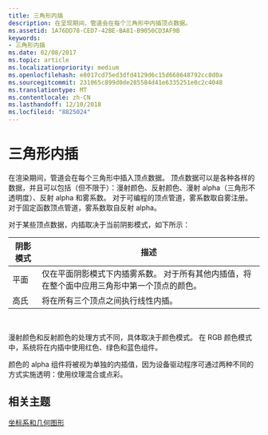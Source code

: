 ```yaml
---
title: 三角形内插
description: 在呈现期间，管道会在每个三角形中内插顶点数据。
ms.assetid: 1A76DD78-CED7-42BE-BA81-B9050CD3AF9B
keywords:
- 三角形内插
ms.date: 02/08/2017
ms.topic: article
ms.localizationpriority: medium
ms.openlocfilehash: e8017cd75ed3dfd4129d6c15d668648792cc8d0a
ms.sourcegitcommit: 231065c899d0de285584d41e6335251e0c2c4048
ms.translationtype: MT
ms.contentlocale: zh-CN
ms.lasthandoff: 12/10/2018
ms.locfileid: "8825024"
---
```

# <a name="triangle-interpolation"></a>三角形内插


在渲染期间，管道会在每个三角形中插入顶点数据。 顶点数据可以是各种各样的数据，并且可以包括（但不限于）：漫射颜色、反射颜色、漫射 alpha（三角形不透明度）、反射 alpha 和雾系数。 对于可编程的顶点管道，雾系数取自雾注册。 对于固定函数顶点管道，雾系数取自反射 alpha。

对于某些顶点数据，内插取决于当前阴影模式，如下所示：

| 阴影模式 | 描述                                                                                                                                                                 |
|--------------|-----------------------------------------------------------------------------------------------------------------------------------------------------------------------------|
| 平面         | 仅在平面阴影模式下内插雾系数。 对于所有其他内插值，将在整个面中应用三角形中第一个顶点的颜色。 |
| 高氏      | 将在所有三个顶点之间执行线性内插。                                                                                                               |

 

漫射颜色和反射颜色的处理方式不同，具体取决于颜色模式。 在 RGB 颜色模式中，系统将在内插中使用红色、绿色和蓝色组件。

颜色的 alpha 组件将被视为单独的内插值，因为设备驱动程序可通过两种不同的方式实施透明：使用纹理混合或点彩。

## <a name="span-idrelated-topicsspanrelated-topics"></a><span id="related-topics"></span>相关主题


[坐标系和几何图形](coordinate-systems-and-geometry.md)

 

 




